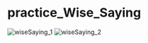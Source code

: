 # practice_Wise_Saying
![wiseSaying_1](https://github.com/wonhyeung/practice_Wise_Saying/assets/78207730/992a2695-30b2-4e62-bd45-e465d2721222)
![wiseSaying_2](https://github.com/wonhyeung/practice_Wise_Saying/assets/78207730/3342333f-a4e6-4ccb-8382-1f0eec5f87f9)
